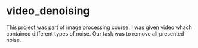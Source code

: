# video_denoising
This project was part of image processing course. I was given video whach contained different types of noise. 
Our task was to remove all presented noise.
